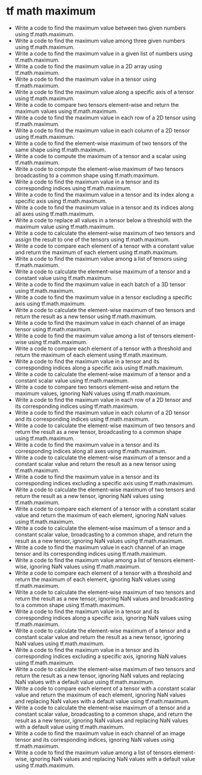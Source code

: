 # tf math maximum

- Write a code to find the maximum value between two given numbers using tf.math.maximum.
- Write a code to find the maximum value among three given numbers using tf.math.maximum.
- Write a code to find the maximum value in a given list of numbers using tf.math.maximum.
- Write a code to find the maximum value in a 2D array using tf.math.maximum.
- Write a code to find the maximum value in a tensor using tf.math.maximum.
- Write a code to find the maximum value along a specific axis of a tensor using tf.math.maximum.
- Write a code to compare two tensors element-wise and return the maximum values using tf.math.maximum.
- Write a code to find the maximum value in each row of a 2D tensor using tf.math.maximum.
- Write a code to find the maximum value in each column of a 2D tensor using tf.math.maximum.
- Write a code to find the element-wise maximum of two tensors of the same shape using tf.math.maximum.
- Write a code to compute the maximum of a tensor and a scalar using tf.math.maximum.
- Write a code to compute the element-wise maximum of two tensors broadcasting to a common shape using tf.math.maximum.
- Write a code to find the maximum value in a tensor and its corresponding indices using tf.math.maximum.
- Write a code to find the maximum value in a tensor and its index along a specific axis using tf.math.maximum.
- Write a code to find the maximum value in a tensor and its indices along all axes using tf.math.maximum.
- Write a code to replace all values in a tensor below a threshold with the maximum value using tf.math.maximum.
- Write a code to calculate the element-wise maximum of two tensors and assign the result to one of the tensors using tf.math.maximum.
- Write a code to compare each element of a tensor with a constant value and return the maximum of each element using tf.math.maximum.
- Write a code to find the maximum value among a list of tensors using tf.math.maximum.
- Write a code to calculate the element-wise maximum of a tensor and a constant value using tf.math.maximum.
- Write a code to find the maximum value in each batch of a 3D tensor using tf.math.maximum.
- Write a code to find the maximum value in a tensor excluding a specific axis using tf.math.maximum.
- Write a code to calculate the element-wise maximum of two tensors and return the result as a new tensor using tf.math.maximum.
- Write a code to find the maximum value in each channel of an image tensor using tf.math.maximum.
- Write a code to find the maximum value among a list of tensors element-wise using tf.math.maximum.
- Write a code to compare each element of a tensor with a threshold and return the maximum of each element using tf.math.maximum.
- Write a code to find the maximum value in a tensor and its corresponding indices along a specific axis using tf.math.maximum.
- Write a code to calculate the element-wise maximum of a tensor and a constant scalar value using tf.math.maximum.
- Write a code to compare two tensors element-wise and return the maximum values, ignoring NaN values using tf.math.maximum.
- Write a code to find the maximum value in each row of a 2D tensor and its corresponding indices using tf.math.maximum.
- Write a code to find the maximum value in each column of a 2D tensor and its corresponding indices using tf.math.maximum.
- Write a code to calculate the element-wise maximum of two tensors and return the result as a new tensor, broadcasting to a common shape using tf.math.maximum.
- Write a code to find the maximum value in a tensor and its corresponding indices along all axes using tf.math.maximum.
- Write a code to calculate the element-wise maximum of a tensor and a constant scalar value and return the result as a new tensor using tf.math.maximum.
- Write a code to find the maximum value in a tensor and its corresponding indices excluding a specific axis using tf.math.maximum.
- Write a code to calculate the element-wise maximum of two tensors and return the result as a new tensor, ignoring NaN values using tf.math.maximum.
- Write a code to compare each element of a tensor with a constant scalar value and return the maximum of each element, ignoring NaN values using tf.math.maximum.
- Write a code to calculate the element-wise maximum of a tensor and a constant scalar value, broadcasting to a common shape, and return the result as a new tensor, ignoring NaN values using tf.math.maximum.
- Write a code to find the maximum value in each channel of an image tensor and its corresponding indices using tf.math.maximum.
- Write a code to find the maximum value among a list of tensors element-wise, ignoring NaN values using tf.math.maximum.
- Write a code to compare each element of a tensor with a threshold and return the maximum of each element, ignoring NaN values using tf.math.maximum.
- Write a code to calculate the element-wise maximum of two tensors and return the result as a new tensor, ignoring NaN values and broadcasting to a common shape using tf.math.maximum.
- Write a code to find the maximum value in a tensor and its corresponding indices along a specific axis, ignoring NaN values using tf.math.maximum.
- Write a code to calculate the element-wise maximum of a tensor and a constant scalar value and return the result as a new tensor, ignoring NaN values using tf.math.maximum.
- Write a code to find the maximum value in a tensor and its corresponding indices excluding a specific axis, ignoring NaN values using tf.math.maximum.
- Write a code to calculate the element-wise maximum of two tensors and return the result as a new tensor, ignoring NaN values and replacing NaN values with a default value using tf.math.maximum.
- Write a code to compare each element of a tensor with a constant scalar value and return the maximum of each element, ignoring NaN values and replacing NaN values with a default value using tf.math.maximum.
- Write a code to calculate the element-wise maximum of a tensor and a constant scalar value, broadcasting to a common shape, and return the result as a new tensor, ignoring NaN values and replacing NaN values with a default value using tf.math.maximum.
- Write a code to find the maximum value in each channel of an image tensor and its corresponding indices, ignoring NaN values using tf.math.maximum.
- Write a code to find the maximum value among a list of tensors element-wise, ignoring NaN values and replacing NaN values with a default value using tf.math.maximum.